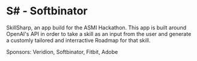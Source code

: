# S# - Softbinator
SkillSharp, an app build for the ASMI Hackathon.
This app is built around OpenAI's API in order to take a skill as an input from the user 
and generate a customly tailored and interractive Roadmap for that skill.

Sponsors: Veridion, Softbinator, Fitbit, Adobe
